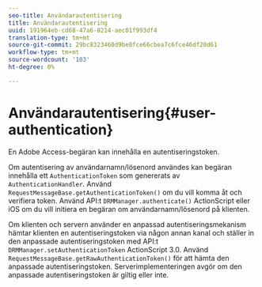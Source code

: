 ```yaml
---
seo-title: Användarautentisering
title: Användarautentisering
uuid: 191964eb-cd68-47a6-8214-aec01f993df4
translation-type: tm+mt
source-git-commit: 29bc8323460d9be0fce66cbea7c6fce46df20d61
workflow-type: tm+mt
source-wordcount: '103'
ht-degree: 0%

---
```



# Användarautentisering{#user-authentication}

En Adobe Access-begäran kan innehålla en autentiseringstoken.

Om autentisering av användarnamn/lösenord användes kan begäran innehålla ett `AuthenticationToken` som genererats av `AuthenticationHandler`. Använd `RequestMessageBase.getAuthenticationToken()` om du vill komma åt och verifiera token. Använd API:t `DRMManager.authenticate()` ActionScript eller iOS om du vill initiera en begäran om användarnamn/lösenord på klienten.

Om klienten och servern använder en anpassad autentiseringsmekanism hämtar klienten en autentiseringstoken via någon annan kanal och ställer in den anpassade autentiseringstoken med API:t `DRMManager.setAuthenticationToken` ActionScript 3.0. Använd `RequestMessageBase.getRawAuthenticationToken()` för att hämta den anpassade autentiseringstoken. Serverimplementeringen avgör om den anpassade autentiseringstoken är giltig eller inte.
